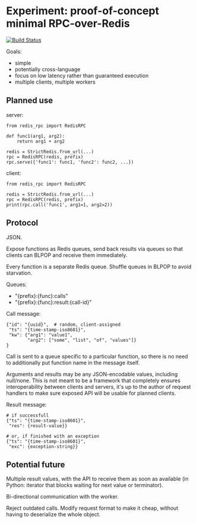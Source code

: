 Experiment: proof-of-concept minimal RPC-over-Redis
===================================================

[![Build Status](https://travis-ci.org/marcinkaszynski/redis-rpc.svg?branch=master)](https://travis-ci.org/marcinkaszynski/redis-rpc)

Goals:

- simple
- potentially cross-language
- focus on low latency rather than guaranteed execution
- multiple clients, multiple workers


Planned use
-----------

server:

    from redis_rpc import RedisRPC

    def func1(arg1, arg2):
        return arg1 + arg2

    redis = StrictRedis.from_url(...)
    rpc = RedisRPC(redis, prefix)
    rpc.serve({'func1': func1, 'func2': func2, ...})


client:

    from redis_rpc import RedisRPC

    redis = StrictRedis.from_url(...)
    rpc = RedisRPC(redis, prefix)
    print(rpc.call('func1', arg1=1, arg2=2))


Protocol
--------

JSON.

Expose functions as Redis queues, send back results via queues so that
clients can BLPOP and receive them immediately.

Every function is a separate Redis queue.  Shuffle queues in BLPOP to
avoid starvation.

Queues:

- "{prefix}:{func}:calls"
- "{prefix}:{func}:result:{call-id}"

Call message:

    {"id": "{uuid}",  # random, client-assigned
     "ts": "{time-stamp-iso8601}",
     "kw": {"arg1": "value1",
            "arg2": ["some", "list", "of", "values"]}
    }

Call is sent to a queue specific to a particular function, so there is
no need to additionally put function name in the message itself.

Arguments and results may be any JSON-encodable values, including
null/none.  This is not meant to be a framework that completely
ensures interoperability between clients and servers, it's up to the
author of request handlers to make sure exposed API will be usable for
planned clients.

Result message:

    # if successfull
    {"ts": "{time-stamp-iso8601}",
     "res": {result-value}}

    # or, if finished with an exception
    {"ts": "{time-stamp-iso8601}",
     "exc": {exception-string}}


Potential future
----------------

Multiple result values, with the API to receive them as soon as
available (in Python: iterator that blocks waiting for next value or
terminator).

Bi-directional communication with the worker.

Reject outdated calls.  Modify request format to make it cheap,
without having to deserialize the whole object.
